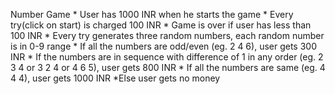 Number Game
        * User has 1000 INR when he starts the game
        * Every try(click on start) is charged 100 INR
        * Game is over if user has less than 100 INR
        * Every try generates three random numbers, each random number is in 0-9 range
        * If all the numbers are odd/even (eg. 2 4 6), user gets 300 INR
        * If the numbers are in sequence with difference of 1 in any order (eg. 2 3 4 or 3 2 4 or 4 6 5), user gets
            800 INR
        * If all the numbers are same (eg. 4 4 4), user gets 1000 INR
        *Else user gets no money
    
